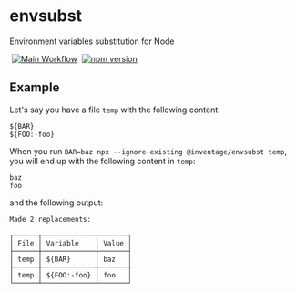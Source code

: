 # envsubst

Environment variables substitution for Node

&nbsp;[![Main Workflow](https://img.shields.io/github/workflow/status/inventage/envsubst/Main%20Workflow?style=flat-square)](https://github.com/inventage/envsubst/actions?query=workflow%3A"Main+Workflow")
&nbsp;[![npm version](https://img.shields.io/npm/v/@inventage/envsubst?style=flat-square)](https://www.npmjs.com/package/@inventage/envsubst)

## Example

Let's say you have a file `temp` with the following content:

```
${BAR}
${FOO:-foo}
```

When you run `BAR=baz npx --ignore-existing @inventage/envsubst temp`, you will end up with the following content in `temp`:

```
baz
foo
```

and the following output:

```
Made 2 replacements:

┌──────┬─────────────┬───────┐
│ File │ Variable    │ Value │
├──────┼─────────────┼───────┤
│ temp │ ${BAR}      │ baz   │
├──────┼─────────────┼───────┤
│ temp │ ${FOO:-foo} │ foo   │
└──────┴─────────────┴───────┘
```

